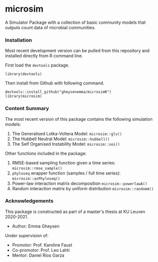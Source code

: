 # microsim
A Simulator Package with a collection of basic community models that outputs count data of microbial communities.

### Installation

Most recent development version can be pulled from this repository and installed directly from R command line.

First load the `devtools` package.

```{R}
library(devtools)
```

Then install from Github with following command.

```{R}
devtools::install_github("gheysenemma/microsimR")
library(microsim)
```

### Content Summary

The most recent version of this package contains the following simulation models:

1) The Generalised Lotka-Voltera Model: `microsim::glv()`
2) The Hubbell Neutral Model: `microsim::hubbell()`
3) The Self Organised Instability Model: `microsim::soi()`

Other functions included in the package:

1) RMSE-based sampling function given a time series: `microsim::rmse_sample()`
2) `phyloseq` wrapper function (samples / full time series): `microsim::asPhyloseq()`
3) Power-law interaction matrix decomposition `microsim::powerlawA()`
4) Random interaction matrix by uniform distribution `microsim::randomA()`

### Acknowledgements

This package is constructed as part of a master's thesis at KU Leuven 2020-2021.
- Author: Emma Gheysen

Under supervision of:
- Promotor: Prof. Karoline Faust
- Co-promotor: Prof. Leo Lahti
- Mentor: Daniel Rios Garza
